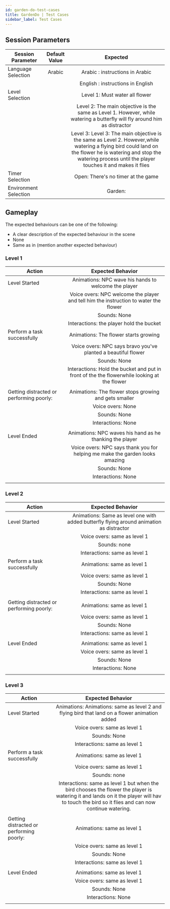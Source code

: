 ```yaml
---
id: garden-do-test-cases
title: GardenDo | Test Cases
sidebar_label: Test Cases
---
```


## Session Parameters

| Session Parameter     	| Default Value 	|          Expected          	|
|-----------------------	|:-------------:	|:--------------------------:	|
| Language Selection    	| Arabic              	|   Arabic : instructions in Arabic                         	|
|    	|             	|   English : instructions in English                         	|
| Level Selection       	|               	| Level 1:  Must water all flower                     |
|                           |                   | Level 2: 	 The main objective is the same as Level 1. However, while watering a butterfly will fly around him as distractor                   |
|                           |                   | Level 3:   Level 3: The main objective is the same as Level 2. However,while watering a flying bird could land on the flower he is watering and stop the watering process until the player touches it and makes it flies         	        |
| Timer Selection       	|               	|     Open: There's no timer at the game                     	|
| Environment Selection 	|               	| Garden:                    	|



## Gameplay

The expected behaviours can be one of the following:
- A clear description of the expected behaviour in the scene
- None
- Same as in (mention another expected behaviour)

### Level 1

| Action                                   	|                                Expected Behavior                                	|
|------------------------------------------	|:----------------------------------------------------------------------:	|
| Level Started                            	| Animations:     NPC wave his hands to welcome the player                                                        	|
|                                       	| Voice overs:     NPC welcome the player and tell him the instruction to water the flower                                                      	|
|                                       	| Sounds:                None                                               	|
|                                       	| Interactions:     the player hold the bucket                                                    	|
| Perform a task successfully              	| Animations: The flower starts growing                                                            	|
|                                       	| Voice overs:   NPC says bravo you've planted a beautiful  flower                                                       	|
|                                       	| Sounds:       None                                                        	|
|                                       	| Interactions:  Hold the bucket and put in front of the the flowerwhile looking at the flower                                                         	|
|                                       	|                                                   	|
| Getting distracted or performing poorly: 	| Animations:   The flower stops growing and gets smaller                                                        	|
|                                       	| Voice overs:       None                                            	|
|                                       	| Sounds:               None                                                	|
|                                       	| Interactions:     None                                                      	|
|                                       	|                                                 	|
| Level Ended                              	| Animations:   NPC waves his hand as he thanking the player                                               	|
|                                       	| Voice overs:   NPC says thank you for helping me make the garden looks amazing                                                        	|
|                                       	| Sounds:              None                                                 	|
|                                       	| Interactions:       None                                                    	|
|                                       	|                                         	|

### Level 2

| Action                                   	|                                Expected Behavior                                	|
|------------------------------------------	|:----------------------------------------------------------------------:	|
| Level Started                            	| Animations:   Same as level one with added butterfly flying around animation as distractor                                                        	|
|                                       	| Voice overs:             same as level 1                                              	|
|                                       	| Sounds:              none                                                 	|
|                                       	| Interactions:        same as level 1                                                   	|
| Perform a task successfully              	| Animations:        same as level 1                                                     	|
|                                       	| Voice overs:          same as level 1                                                 	|
|                                       	| Sounds:                    None                                           	|
|                                       	| Interactions:             same as level 1                                              	|
|                                       	|                                          	|
| Getting distracted or performing poorly: 	| Animations:              same as level 1                                             	|
|                                       	| Voice overs:                same as level 1                                           	|
|                                       	| Sounds:                     None                                          	|
|                                       	| Interactions:               same as level 1                                            	|
|                                       	|                                	|
| Level Ended                              	| Animations:                   same as level 1                                        	|
|                                       	| Voice overs:                  same as level 1                                         	|
|                                       	| Sounds:                       None                                        	|
|                                       	| Interactions:                None                                           	|
|                                       	|                                    	|

### Level 3

| Action                                   	|                                Expected Behavior                                	|
|------------------------------------------	|:----------------------------------------------------------------------:	|
| Level Started                            	| Animations:   Animations: same as level 2 and flying bird that land on a flower animation added                                                         	|
|                                       	| Voice overs:      same as level 1                                                     	|
|                                       	| Sounds:          None                                                     	|
|                                       	| Interactions:     same as level 1                                                        	|
| Perform a task successfully              	| Animations:        same as level 1                                                       	|
|                                       	| Voice overs:       same as level 1                                                      	|
|                                       	| Sounds:                  none                                             	|
|                                       	| Interactions:           same as level 1  but when the bird chooses the flower the player is watering it and lands on it the player will hav to touch the bird so it flies and can now continue watering.                                                	|
|                                       	|                                           	|
| Getting distracted or performing poorly: 	| Animations:    same as level 1                                                         	|
|                                       	| Voice overs:         same as level 1                                                    	|
|                                       	| Sounds:              None                                                 	|
|                                       	| Interactions:          same as level 1                                                   	|
|                                       	|                                                      	|
| Level Ended                              	| Animations:     same as level 1                                                        	|
|                                       	| Voice overs:      same as level 1                                                       	|
|                                       	| Sounds:            None                                                   	|
|                                       	| Interactions:      None                                                     	|
|                                       	|                                                  	|
